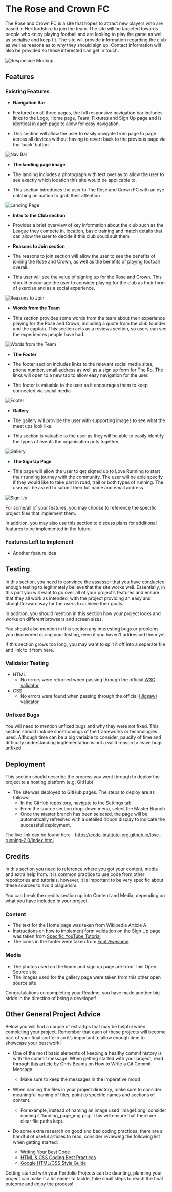 # The Rose and Crown FC

The Rose and Crown FC is a site that hopes to attract new players who are based in Hertfordshire to join the team. The site will be targeted towards people who enjoy playing football and are looking to play the game as well as socialise and keep fit. The site will provide information regarding the club as well as reasons as to why they should sign up. Contact information will also be provided so those interested can get in touch. 

![Responsice Mockup](https://github.com/lucyrush/readme-template/blob/master/media/love_running_mockup.png)

## Features
 
### Existing Features
 
- __Navigation Bar__
 
 - Featured on all three pages, the full responsive navigation bar includes links to the Logo, Home page, Team, Fixtures and Sign Up page and is identical in each page to allow for easy navigation.
 - This section will allow the user to easily navigate from page to page across all devices without having to revert back to the previous page via the ‘back’ button.
 
![Nav Bar](https://github.com/lucyrush/readme-template/blob/master/media/love_running_nav.png)
 
- __The landing page image__
 
 - The landing includes a photograph with text overlay to allow the user to see exactly which location this site would be applicable to.
 - This section introduces the user to The Rose and Crown FC with an eye catching animation to grab their attention
 
![Landing Page](https://github.com/lucyrush/readme-template/blob/master/media/love_running_landing.png)
- __Intro to the Club section__
 - Provides a brief overview of key information about the club such as the League they compete in, location, basic training and match details that can allow the user to decide if this club could suit them
 
- __Reasons to Join section__
 
 - The reasons to join section will allow the user to see the benefits of joining the Rose and Crown, as well as the benefits of playing football overall.
 - This user will see the value of signing up for the Rose and Crown. This should encourage the user to consider playing for the club as their form of exercise and as a social experience.
 
![Reasons to Join](https://github.com/lucyrush/readme-template/blob/master/media/love_running_ethos.png)
 
- __Words from the Team__
 
 - This section provides some words from the team about their experience playing for the Rose and Crown, including a quote from the club founder and the captain. This section acts as a reviews section, so users can see the experiences people have had.
 
![Words from the Team](https://github.com/lucyrush/readme-template/blob/master/media/love_running_times.png)
 
- __The Footer__
 
 - The footer section includes links to the relevant social media sites, phone number, email address as well as a sign up form for The Ro. The links will open to a new tab to allow easy navigation for the user.
 - The footer is valuable to the user as it encourages them to keep connected via social media
 
![Footer](https://github.com/lucyrush/readme-template/blob/master/media/love_running_footer.png)
 
- __Gallery__
 
 - The gallery will provide the user with supporting images to see what the meet ups look like.
 - This section is valuable to the user as they will be able to easily identify the types of events the organisation puts together.
 
![Gallery](https://github.com/lucyrush/readme-template/blob/master/media/love_running_gallery.png)
 
- __The Sign Up Page__
 
 - This page will allow the user to get signed up to Love Running to start their running journey with the community. The user will be able specify if they would like to take part in road, trail or both types of running. The user will be asked to submit their full name and email address.
 
![Sign Up](https://github.com/lucyrush/readme-template/blob/master/media/love_running_signup.png)


For some/all of your features, you may choose to reference the specific project files that implement them.

In addition, you may also use this section to discuss plans for additional features to be implemented in the future:

### Features Left to Implement

- Another feature idea

## Testing 

In this section, you need to convince the assessor that you have conducted enough testing to legitimately believe that the site works well. Essentially, in this part you will want to go over all of your project’s features and ensure that they all work as intended, with the project providing an easy and straightforward way for the users to achieve their goals.

In addition, you should mention in this section how your project looks and works on different browsers and screen sizes.

You should also mention in this section any interesting bugs or problems you discovered during your testing, even if you haven't addressed them yet.

If this section grows too long, you may want to split it off into a separate file and link to it from here.


### Validator Testing 

- HTML
  - No errors were returned when passing through the official [W3C validator](https://validator.w3.org/nu/?doc=https%3A%2F%2Fcode-institute-org.github.io%2Flove-running-2.0%2Findex.html)
- CSS
  - No errors were found when passing through the official [(Jigsaw) validator](https://jigsaw.w3.org/css-validator/validator?uri=https%3A%2F%2Fvalidator.w3.org%2Fnu%2F%3Fdoc%3Dhttps%253A%252F%252Fcode-institute-org.github.io%252Flove-running-2.0%252Findex.html&profile=css3svg&usermedium=all&warning=1&vextwarning=&lang=en#css)

### Unfixed Bugs

You will need to mention unfixed bugs and why they were not fixed. This section should include shortcomings of the frameworks or technologies used. Although time can be a big variable to consider, paucity of time and difficulty understanding implementation is not a valid reason to leave bugs unfixed. 

## Deployment

This section should describe the process you went through to deploy the project to a hosting platform (e.g. GitHub) 

- The site was deployed to GitHub pages. The steps to deploy are as follows: 
  - In the GitHub repository, navigate to the Settings tab 
  - From the source section drop-down menu, select the Master Branch
  - Once the master branch has been selected, the page will be automatically refreshed with a detailed ribbon display to indicate the successful deployment. 

The live link can be found here - https://code-institute-org.github.io/love-running-2.0/index.html 


## Credits 

In this section you need to reference where you got your content, media and extra help from. It is common practice to use code from other repositories and tutorials, however, it is important to be very specific about these sources to avoid plagiarism. 

You can break the credits section up into Content and Media, depending on what you have included in your project. 

### Content 

- The text for the Home page was taken from Wikipedia Article A
- Instructions on how to implement form validation on the Sign Up page was taken from [Specific YouTube Tutorial](https://www.youtube.com/)
- The icons in the footer were taken from [Font Awesome](https://fontawesome.com/)

### Media

- The photos used on the home and sign up page are from This Open Source site
- The images used for the gallery page were taken from this other open source site


Congratulations on completing your Readme, you have made another big stride in the direction of being a developer! 

## Other General Project Advice

Below you will find a couple of extra tips that may be helpful when completing your project. Remember that each of these projects will become part of your final portfolio so it’s important to allow enough time to showcase your best work! 

- One of the most basic elements of keeping a healthy commit history is with the commit message. When getting started with your project, read through [this article](https://chris.beams.io/posts/git-commit/) by Chris Beams on How to Write  a Git Commit Message 
  - Make sure to keep the messages in the imperative mood 

- When naming the files in your project directory, make sure to consider meaningful naming of files, point to specific names and sections of content.
  - For example, instead of naming an image used ‘image1.png’ consider naming it ‘landing_page_img.png’. This will ensure that there are clear file paths kept. 

- Do some extra research on good and bad coding practices, there are a handful of useful articles to read, consider reviewing the following list when getting started:
  - [Writing Your Best Code](https://learn.shayhowe.com/html-css/writing-your-best-code/)
  - [HTML & CSS Coding Best Practices](https://medium.com/@inceptiondj.info/html-css-coding-best-practice-fadb9870a00f)
  - [Google HTML/CSS Style Guide](https://google.github.io/styleguide/htmlcssguide.html#General)

Getting started with your Portfolio Projects can be daunting, planning your project can make it a lot easier to tackle, take small steps to reach the final outcome and enjoy the process! 